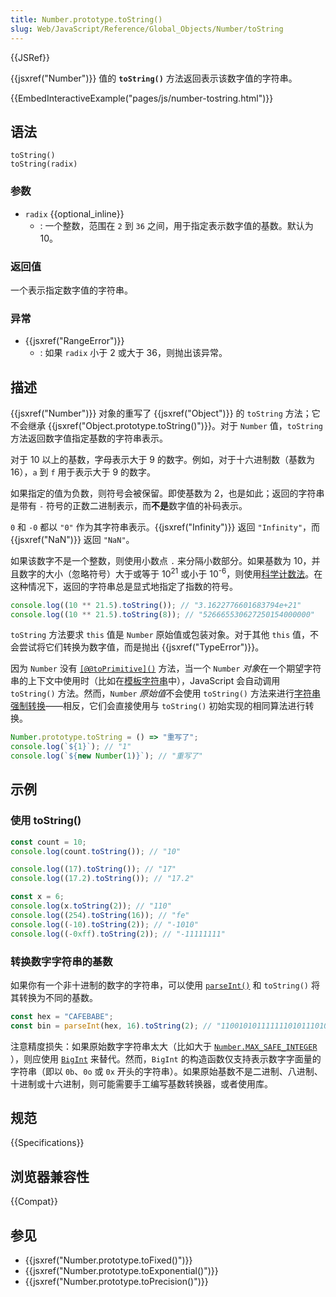 ```yaml
---
title: Number.prototype.toString()
slug: Web/JavaScript/Reference/Global_Objects/Number/toString
---
```


{{JSRef}}

{{jsxref("Number")}} 值的 **`toString()`** 方法返回表示该数字值的字符串。

{{EmbedInteractiveExample("pages/js/number-tostring.html")}}

## 语法

```js-nolint
toString()
toString(radix)
```

### 参数

- `radix` {{optional_inline}}
  - : 一个整数，范围在 `2` 到 `36` 之间，用于指定表示数字值的基数。默认为 10。

### 返回值

一个表示指定数字值的字符串。

### 异常

- {{jsxref("RangeError")}}
  - : 如果 `radix` 小于 2 或大于 36，则抛出该异常。

## 描述

{{jsxref("Number")}} 对象的重写了 {{jsxref("Object")}} 的 `toString` 方法；它不会继承 {{jsxref("Object.prototype.toString()")}}。对于 `Number` 值，`toString` 方法返回数字值指定基数的字符串表示。

对于 10 以上的基数，字母表示大于 9 的数字。例如，对于十六进制数（基数为 16），`a` 到 `f` 用于表示大于 9 的数字。

如果指定的值为负数，则符号会被保留。即使基数为 2，也是如此；返回的字符串是带有 `-` 符号的正数二进制表示，而**不是**数字值的补码表示。

`0` 和 `-0` 都以 `"0"` 作为其字符串表示。{{jsxref("Infinity")}} 返回 `"Infinity"`，而 {{jsxref("NaN")}} 返回 `"NaN"`。

如果该数字不是一个整数，则使用小数点 `.` 来分隔小数部分。如果基数为 10，并且数字的大小（忽略符号）大于或等于 10<sup>21</sup> 或小于 10<sup>-6</sup>，则使用[科学计数法](/zh-CN/docs/Web/JavaScript/Reference/Lexical_grammar#指数)。在这种情况下，返回的字符串总是显式地指定了指数的符号。

```js
console.log((10 ** 21.5).toString()); // "3.1622776601683794e+21"
console.log((10 ** 21.5).toString(8)); // "526665530627250154000000"
```

`toString` 方法要求 `this` 值是 `Number` 原始值或包装对象。对于其他 `this` 值，不会尝试将它们转换为数字值，而是抛出 {{jsxref("TypeError")}}。

因为 `Number` 没有 [`[@@toPrimitive]()`](/zh-CN/docs/Web/JavaScript/Reference/Global_Objects/Symbol/toPrimitive) 方法，当一个 `Number` *对象*在一个期望字符串的上下文中使用时（比如在[模板字符串](/zh-CN/docs/Web/JavaScript/Reference/Template_literals)中），JavaScript 会自动调用 `toString()` 方法。然而，`Number` *原始值*不会使用 `toString()` 方法来进行[字符串强制转换](/zh-CN/docs/Web/JavaScript/Reference/Global_Objects/String#字符串强制转换)——相反，它们会直接使用与 `toString()` 初始实现的相同算法进行转换。

```js
Number.prototype.toString = () => "重写了";
console.log(`${1}`); // "1"
console.log(`${new Number(1)}`); // "重写了"
```

## 示例

### 使用 toString()

```js
const count = 10;
console.log(count.toString()); // "10"

console.log((17).toString()); // "17"
console.log((17.2).toString()); // "17.2"

const x = 6;
console.log(x.toString(2)); // "110"
console.log((254).toString(16)); // "fe"
console.log((-10).toString(2)); // "-1010"
console.log((-0xff).toString(2)); // "-11111111"
```

### 转换数字字符串的基数

如果你有一个非十进制的数字的字符串，可以使用 [`parseInt()`](/zh-CN/docs/Web/JavaScript/Reference/Global_Objects/parseInt) 和 `toString()` 将其转换为不同的基数。

```js
const hex = "CAFEBABE";
const bin = parseInt(hex, 16).toString(2); // "11001010111111101011101010111110"
```

注意精度损失：如果原始数字字符串太大（比如大于 [`Number.MAX_SAFE_INTEGER`](/zh-CN/docs/Web/JavaScript/Reference/Global_Objects/Number/MAX_SAFE_INTEGER) ），则应使用 [`BigInt`](/zh-CN/docs/Web/JavaScript/Reference/Global_Objects/BigInt/BigInt) 来替代。然而，`BigInt` 的构造函数仅支持表示数字字面量的字符串（即以 `0b`、`0o` 或 `0x` 开头的字符串）。如果原始基数不是二进制、八进制、十进制或十六进制，则可能需要手工编写基数转换器，或者使用库。

## 规范

{{Specifications}}

## 浏览器兼容性

{{Compat}}

## 参见

- {{jsxref("Number.prototype.toFixed()")}}
- {{jsxref("Number.prototype.toExponential()")}}
- {{jsxref("Number.prototype.toPrecision()")}}
